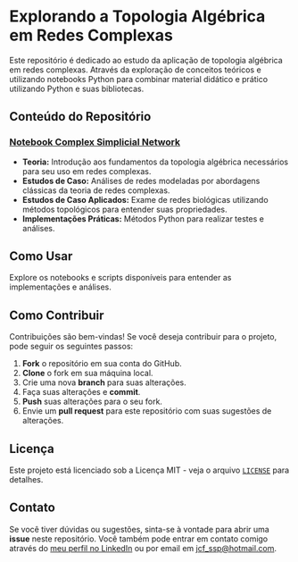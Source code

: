 # Explorando a Topologia Algébrica em Redes Complexas

Este repositório é dedicado ao estudo da aplicação de topologia algébrica em redes complexas. Através da exploração de conceitos teóricos e utilizando notebooks Python para combinar material didático e prático utilizando Python e suas bibliotecas.

## Conteúdo do Repositório

### [Notebook Complex Simplicial Network](complex-simplicial-network.ipynb)
- **Teoria:** Introdução aos fundamentos da topologia algébrica necessários para seu uso em redes complexas.
- **Estudos de Caso:** Análises de redes modeladas por abordagens clássicas da teoria de redes complexas.
- **Estudos de Caso Aplicados:** Exame de redes biológicas utilizando métodos topológicos para entender suas propriedades.
- **Implementações Práticas:** Métodos Python para realizar testes e análises.

## Como Usar

Explore os notebooks e scripts disponíveis para entender as implementações e análises.

## Como Contribuir

Contribuições são bem-vindas! Se você deseja contribuir para o projeto, pode seguir os seguintes passos:

1. **Fork** o repositório em sua conta do GitHub.
2. **Clone** o fork em sua máquina local.
3. Crie uma nova **branch** para suas alterações.
4. Faça suas alterações e **commit**.
5. **Push** suas alterações para o seu fork.
6. Envie um **pull request** para este repositório com suas sugestões de alterações.

## Licença

Este projeto está licenciado sob a Licença MIT - veja o arquivo [`LICENSE`](LICENSE) para detalhes.

## Contato

Se você tiver dúvidas ou sugestões, sinta-se à vontade para abrir uma **issue** neste repositório. Você também pode entrar em contato comigo através do [meu perfil no LinkedIn](https://www.linkedin.com/in/junio-cesar-ferreira/) ou por email em jcf_ssp@hotmail.com.
